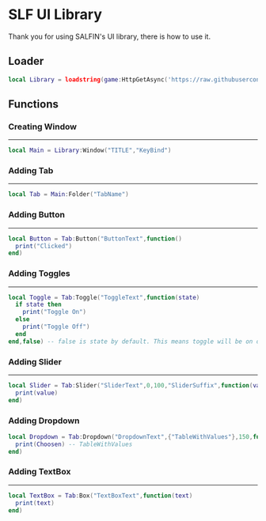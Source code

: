 # SLF UI Library

Thank you for using SALFIN's UI library, there is how to use it.

## Loader

```lua
local Library = loadstring(game:HttpGetAsync('https://raw.githubusercontent.com/MirroxGame/SLFLibrary/main/library.lua'))()
```

## Functions

### Creating Window
____
```lua
local Main = Library:Window("TITLE","KeyBind")
```

### Adding Tab
____
```lua
local Tab = Main:Folder("TabName")
```

### Adding Button
____
```lua
local Button = Tab:Button("ButtonText",function()
  print("Clicked")
end)
```

### Adding Toggles
____
```lua
local Toggle = Tab:Toggle("ToggleText",function(state)
  if state then
    print("Toggle On")
  else
    print("Toggle Off")
  end
end,false) -- false is state by default. This means toggle will be on or off when u execute the gui.
```

### Adding Slider
____
```lua
local Slider = Tab:Slider("SliderText",0,100,"SliderSuffix",function(value)  -- 0 (MinValue) | 100 (MaxValue)
  print(value)
end)
```

### Adding Dropdown

```lua
local Dropdown = Tab:Dropdown("DropdownText",{"TableWithValues"},150,function(Choosen) -- 150 (Y Size of the dropdown)
  print(Choosen) -- TableWithValues
end)
```

### Adding TextBox
____
```lua
local TextBox = Tab:Box("TextBoxText",function(text)
  print(text)
end)
```
